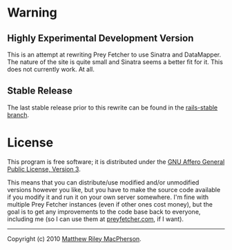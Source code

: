 # Warning
## Highly Experimental Development Version
This is an attempt at rewriting Prey Fetcher to use Sinatra and DataMapper. The nature of the site is quite small and Sinatra seems a better fit for it. This does not currently work. At all.

## Stable Release
The last stable release prior to this rewrite can be found in the [rails-stable branch](http://github.com/tofumatt/Prey-Fetcher/tree/rails-stable).

# License
This program is free software; it is distributed under the [GNU Affero General Public License, Version 3](http://www.gnu.org/licenses/agpl-3.0.html).

This means that you can distribute/use modified and/or unmodified versions however you like, but you have to make the source code available if you modify it and run it on your own server somewhere. I'm fine with multiple Prey Fetcher instances (even if other ones cost money), but the goal is to get any improvements to the code base back to everyone, including me (so I can use them at [preyfetcher.com](http://preyfetcher.com), if I want).

---

Copyright (c) 2010 [Matthew Riley MacPherson](http://lonelyvegan.com).
